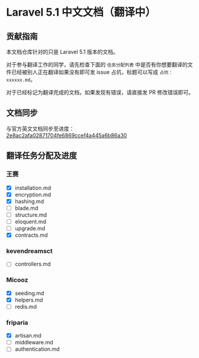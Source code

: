 # Laravel 5.1 中文文档（翻译中）

## 贡献指南

本文档仓库针对的只是 Laravel 5.1 版本的文档。

对于参与翻译工作的同学，请先检查下面的 `任务分配列表` 中是否有你想要翻译的文件已经被别人正在翻译如果没有即可发 issue 占坑，标题可以写成 `占坑：xxxxxx.md`。

对于已经标记为翻译完成的文档，如果发现有错误，请直接发 PR 修改错误即可。

## 文档同步

与官方英文文档同步至进度：[2e8ac2afa02871704fe6869ccef4a445a6b86a30](https://github.com/laravel/docs/commit/2e8ac2afa02871704fe6869ccef4a445a6b86a30)

## 翻译任务分配及进度

### 王赛

- [x] installation.md
- [x] encryption.md
- [x] hashing.md
- [ ] blade.md
- [ ] structure.md
- [ ] eloquent.md
- [ ] upgrade.md
- [x] contracts.md

### kevendreamsct
- [ ] controllers.md

### Micooz
- [x] seeding.md
- [x] helpers.md
- [ ] redis.md

### friparia
- [x] artisan.md
- [ ] middleware.md
- [ ] authentication.md
